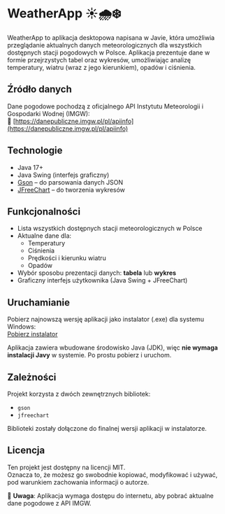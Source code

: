# WeatherApp ☀️🌧️❄️

WeatherApp to aplikacja desktopowa napisana w Javie, która umożliwia przeglądanie aktualnych danych meteorologicznych dla wszystkich dostępnych stacji pogodowych w Polsce. Aplikacja prezentuje dane w formie przejrzystych tabel oraz wykresów, umożliwiając analizę temperatury, wiatru (wraz z jego kierunkiem), opadów i ciśnienia.

## Źródło danych

Dane pogodowe pochodzą z oficjalnego API Instytutu Meteorologii i Gospodarki Wodnej (IMGW):  
🔗 [https://danepubliczne.imgw.pl/pl/apiinfo](https://danepubliczne.imgw.pl/pl/apiinfo)

## Technologie

- Java 17+
- Java Swing (interfejs graficzny)
- [Gson](https://github.com/google/gson) – do parsowania danych JSON
- [JFreeChart](https://www.jfree.org/jfreechart/) – do tworzenia wykresów

## Funkcjonalności

- Lista wszystkich dostępnych stacji meteorologicznych w Polsce
- Aktualne dane dla:
  - Temperatury
  - Ciśnienia
  - Prędkości i kierunku wiatru
  - Opadów
- Wybór sposobu prezentacji danych: **tabela** lub **wykres**
- Graficzny interfejs użytkownika (Java Swing + JFreeChart)

## Uruchamianie

Pobierz najnowszą wersję aplikacji jako instalator (.exe) dla systemu Windows:  
[Pobierz instalator](https://github.com/SkipperToKozak/WeatherJavaApp_lab04/releases/latest)

Aplikacja zawiera wbudowane środowisko Java (JDK), więc **nie wymaga instalacji Javy** w systemie. Po prostu pobierz i uruchom.

## Zależności

Projekt korzysta z dwóch zewnętrznych bibliotek:
- `gson`
- `jfreechart`

Biblioteki zostały dołączone do finalnej wersji aplikacji w instalatorze.

## Licencja

Ten projekt jest dostępny na licencji MIT.  
Oznacza to, że możesz go swobodnie kopiować, modyfikować i używać, pod warunkiem zachowania informacji o autorze.

📌 **Uwaga**: Aplikacja wymaga dostępu do internetu, aby pobrać aktualne dane pogodowe z API IMGW.
